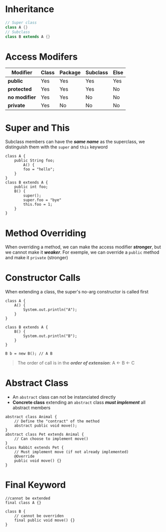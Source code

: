 # Inheritance

```java
// Super class
class A {}
// Subclass
class B extends A {}
```

# Access Modifers

| **Modifier** | **Class** | **Package** | **Subclass** | **Else** |
| --- | --- | --- | --- | --- |
| **public** | Yes | Yes | Yes | Yes |
| **protected** | Yes | Yes | Yes | No  |
| **no modifier** | Yes | Yes | No  | No  |
| **private** | Yes | No  | No  | No  |

# Super and This

Subclass members can have the ***same name*** as the superclass, we distinguish them with the `super` and `this` keyword

```
class A {
    public String foo;
        A() {
        foo = "hello";
    }
}
class B extends A {
    public int foo;
    B() {
        super();
        super.foo = "bye"
        this.foo = 1;
    }
}
```

# Method Overriding

When overriding a method, we can make the access modifier ***stronger***, but we cannot make it ***weaker***. For exemple, we can override a `public` method and make it `private` (stronger)

# Constructor Calls

When extending a class, the super's no-arg constructor is called first

```
class A {
    A() {
        System.out.println("A");
    }
}

class B extends A {
    B() {
        System.out.println("B");
    }
}
```

```
B b = new B(); // A B
```

> The order of call is in the ***order of extension***: A <- B <- C

# Abstract Class
- An `abstract` class can not be instanciated directly
- **Concrete class** extending an `abstract` class ***must implement*** all abstract members
```
abstract class Animal {
    // Define the "contract" of the method
    abstract public void move();
}
abstract class Pet extends Animal {
    // Can choose to implement move()
}
class Rabbit extends Pet {
    // Must implement move (if not already implemented)
    @Override
    public void move() {}
}
```

# Final Keyword
```
//cannot be extended
final class A {}

class B {
	// cannot be overriden
	final public void move() {}
}
```